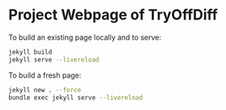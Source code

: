 # Project Webpage of TryOffDiff

To build an existing page locally and to serve:

```bash
jekyll build
jekyll serve --livereload
```

To build a fresh page:
```bash
jekyll new . --force
bundle exec jekyll serve --livereload
```
